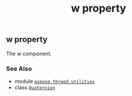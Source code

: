 ﻿---
title: w property
second_title: Aspose.3D for Python via .NET API References
description: 
type: docs
weight: 180
url: /aspose.threed.utilities/quaternion/w/
is_root: false
---

## w property


The w component.

### See Also
* module [`aspose.threed.utilities`](../../)
* class [`Quaternion`](/3d/python-net/aspose.threed.utilities/quaternion)
